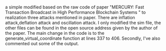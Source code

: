 a simple modified based on the raw code of paper "MERCURY: Fast Transaction Broadcast in High Performance Blockchain Systems " to realization three attacks mentioned in paper.
There are inflation attack,deflation attack and oscillation attack.
I only modified the sim file, the other files can be found in the open source address given by the author of the paper.
The main change in the code is to the generate_virtual_coordinate function at lines 337 to 406.
Secondly, I've also commented out some of the output.
